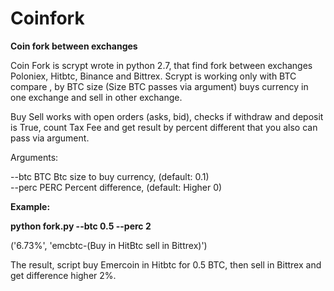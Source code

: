 # Coinfork
**Coin fork  between exchanges**

Coin Fork is  scrypt wrote in python 2.7, that find fork between exchanges Poloniex, Hitbtc, Binance and Bittrex.
Scrypt is working only with BTC compare , by  BTC size (Size BTC passes via argument) buys currency in one exchange  and sell in other exchange.

Buy Sell works with open orders (asks, bid), checks if withdraw and deposit is  True, count Tax Fee and get result by percent different that you also can pass via argument.

Arguments:

--btc BTC    Btc size to buy currency, (default: 0.1)<br/>
--perc PERC  Percent difference, (default: Higher 0)


**Example:**

**python fork.py --btc 0.5 --perc 2**

('6.73%', 'emcbtc-(Buy in HitBtc sell in  Bittrex)')

The result, script  buy Emercoin in Hitbtc for 0.5 BTC, then sell in Bittrex  and  get difference higher 2%.


  
